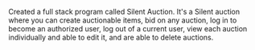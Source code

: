 Created a full stack program called Silent Auction. It's a Silent auction where you can create auctionable items, bid on any auction, log in to become an authorized user, log out of a current user, view each auction individually and able to edit it, and are able to delete auctions.
